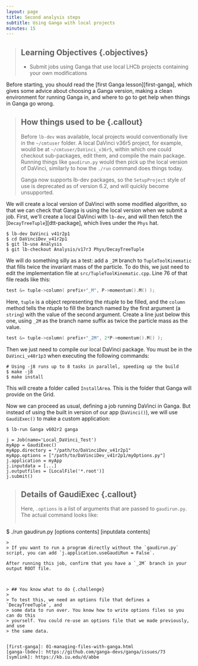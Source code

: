 ```yaml
---
layout: page
title: Second analysis steps
subtitle: Using Ganga with local projects
minutes: 15
---
```


> ## Learning Objectives {.objectives}
>
> * Submit jobs using Ganga that use local LHCb projects containing your own 
>   modifications

Before starting, you should read the [first Ganga lesson][first-ganga], which 
gives some advice about choosing a Ganga version, making a clean environment 
for running Ganga in, and where to go to get help when things in Ganga go 
wrong.


> ## How things used to be {.callout}
>
> Before `lb-dev` was available, local projects would conventionally live in 
> the `~/cmtuser` folder. A local DaVinci v36r5 project, for example, would be 
> at `~/cmtuser/DaVinci_v36r5`, within which one could checkout sub-packages, 
> edit them, and compile the main package. Running things like `gaudirun.py` 
> would then pick up the local version of DaVinci, similarly to how the `./run` 
> command does things today.
>
> Ganga now supports lb-dev packages, so the `SetupProject` style of use is deprecated as of
> version 6.2, and will quickly become unsupported.

We will create a local version of DaVinci with some modified algorithm, so that 
we can check that Ganga is using the local version when we submit a job.
First, we'll create a local DaVinci with `lb-dev`, and will then fetch the 
[`DecayTreeTuple`][dtt-package], which lives under the `Phys` hat.

```shell
$ lb-dev DaVinci v41r2p1
$ cd DaVinciDev_v41r2p1
$ git lb-use Analysis
$ git lb-checkout Analysis/v17r3 Phys/DecayTreeTuple
```

We will do something silly as a test: add a `_2M` branch to 
`TupleToolKinematic` that fills twice the invariant mass of the particle. To do 
this, we just need to edit the implementation file at 
`src/TupleToolKinematic.cpp`.
Line 76 of that file reads like this:

```cpp
test &= tuple->column( prefix+"_M", P->momentum().M() );
```

Here, `tuple` is a object representing the ntuple to be filled, and the 
`column` method tells the ntuple to fill the branch named by the first argument 
(a `string`) with the value of the second argument.
Create a line just below this one, using `_2M` as the branch name suffix as 
twice the particle mass as the value.

```cpp
test &= tuple->column( prefix+"_2M", 2*P->momentum().M() );
```

Then we just need to compile our local DaVinci package. You must be in the 
`DaVinci_v40r1p3` when executing the following commands:

```shell
# Using -j8 runs up to 8 tasks in parallel, speeding up the build
$ make -j8
$ make install
```

This will create a folder called `InstallArea`. This is the folder that Ganga will provide on the Grid.

Now we can proceed as usual, defining a job running DaVinci in Ganga. But instead of
using the built in version of our app (`DaVinci()`), we will use `GaudiExec()` to make a 
custom application:

```shell
$ lb-run Ganga v602r2 ganga
```

```
j = Job(name='Local_DaVinci_Test')
myApp = GaudiExec()
myApp.directory = "/path/to/DaVinciDev_v41r2p1"
myApp.options = ["/path/to/DaVinciDev_v41r2p1/myOptions.py"]
j.application = myApp
j.inputdata = [...]
j.outputfiles = [LocalFile('*.root')]
j.submit()
```

> ## Details of GaudiExec {.callout}
>
> Here, `.options` is a list of arguments that are passed to `gaudirun.py`. The actual command
> looks like:
>
> ```bash
$ ./run gaudirun.py [options contents] [inputdata contents]
```
>
> If you want to run a program directly without the `gaudirun.py` script, you can add `j.application.useGaudiRun = False`.

After running this job, confirm that you have a `_2M` branch in your output ROOT file.



> ## You know what to do {.challenge}
>
> To test this, we need an options file that defines a `DecayTreeTuple`, and 
> some data to run over. You know how to write options files so you can do this 
> yourself. You could re-use an options file that we made previously, and use 
> the same data.


[first-ganga]: 01-managing-files-with-ganga.html
[ganga-lbdev]: https://github.com/ganga-devs/ganga/issues/73
[symlink]: https://kb.iu.edu/d/abbe
